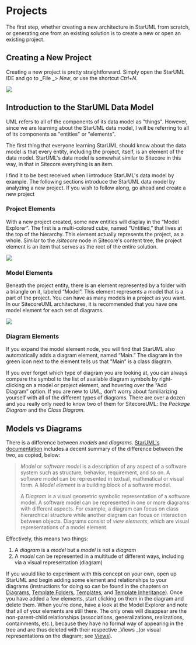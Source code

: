 # Projects

The first step, whether creating a new architecture in StarUML from scratch, or generating one from an existing solution is to create a new or open an existing project.

## Creating a New Project

Creating a new project is pretty straightforward. Simply open the StarUML IDE and go to _File _&gt; _New_, or use the shortcut _Ctrl+N_.

![](https://github.com/zkniebel/SitecoreUML/blob/master/Documentation/assets/StarUML-NewProject.png?raw=true)

## Introduction to the StarUML Data Model

UML refers to all of the components of its data model as "things". However, since we are learning about the StarUML data model, I will be referring to all of its components as "entities" or "elements".

The first thing that everyone learning StarUML should know about the data model is that every entity, including the project, itself, is an element of the data model. StarUML's data model is somewhat similar to Sitecore in this way, in that in Sitecore everything is an item.

I find it to be best received when I introduce StarUML's data model by example. The following sections introduce the StarUML data model by analyzing a new project. If you wish to follow along, go ahead and create a new project

### Project Elements

With a new project created, some new entities will display in the “Model Explorer”. The first is a multi-colored cube, named “Untitled,” that lives at the top of the hierarchy. This element actually represents the project, as a whole. Similar to the _/sitecore_ node in Sitecore's content tree, the project element is an item that serves as the root of the entire solution.

![](https://github.com/zkniebel/SitecoreUML/blob/master/Documentation/assets/StarUML-DataModel-Project.png?raw=true)

### Model Elements

Beneath the project entity, there is an element represented by a folder with a triangle on it, labeled “Model”. This element represents a model that is a part of the project. You can have as many models in a project as you want. In our SitecoreUML architectures, it is recommended that you have one model element for each set of diagrams.

![](https://github.com/zkniebel/SitecoreUML/blob/master/Documentation/assets/StarUML-DataModel-Model.png?raw=true)

### Diagram Elements

If you expand the model element node, you will find that StarUML also automatically adds a diagram element, named “Main.” The diagram in the green icon next to the element tells us that "Main" is a class diagram.

If you ever forget which type of diagram you are looking at, you can always compare the symbol to the list of available diagram symbols by right-clicking on a model or project element, and hovering over the “Add Diagram” option. If you are new to UML, don’t worry about familiarizing yourself with all of the different types of diagrams. There are over a dozen and you really only need to know two of them for SitecoreUML: the _Package Diagram_ and the _Class Diagram_.

## Models vs Diagrams

There is a difference between _models_ and _diagrams_. [StarUML's documentation](http://docs.staruml.io/en/latest/basic-concepts.html#model-vs-diagram) includes a decent summary of the difference between the two, as copied, below:

> _Model_ or _software model_ is a description of any aspect of a software system such as structure, behavior, requirement, and so on. A software model can be represented in textual, mathmatical or visual form. A _Model element_ is a building block of a software model.
>
> A _Diagram_ is a visual geometric symbolic representation of a software model. A software model can be represented in one or more diagrams with different aspects. For example, a diagram can focus on class hierarchical structure while another diagram can focus on interaction between objects. Diagrams consist of _view elements_, which are visual representations of a model element.

Effectively, this means two things:

1. A _diagram_ is a _model_ but a _model_ is not a _diagram_
2. A _model_ can be represented in a multitude of different ways, including via a visual representation \(diagram\)

If you would like to experiment with this concept on your own, open up StarUML and begin adding some element and relationships to your diagrams \(instructions for doing so can be found in the chapters on [Diagrams](/guide/diagrams.md), [Template Folders](/guide/template-folders.md), [Templates](/guide/templates.md), and [Template Inheritance](/guide/template-inheritance.md)\).  Once you have added a few elements, start clicking on them in the diagram and delete them. When you're done, have a look at the Model Explorer and note that all of your elements are still there. The only ones will disappear are the non-parent-child relationships \(associations, generalizations, realizations, containments, etc.\), because they have no formal way of appearing in the tree and are thus deleted with their respective _Views _\(or visual representations on the diagram; see [Views](/guide/diagrams.md#views)\).

